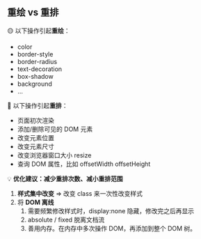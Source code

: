 ## 重绘 vs 重排

🟡 以下操作引起**重绘**：

- color
- border-style
- border-radius
- text-decoration
- box-shadow
- background
- ...

🔴 以下操作引起**重排**：

- 页面初次渲染
- 添加/删除可见的 DOM 元素
- 改变元素位置
- 改变元素尺寸
- 改变浏览器窗口大小 resize
- 查询 DOM 属性，比如 offsetWidth offsetHeight

💡 **优化建议：减少重排次数、减小重排范围**

1. **样式集中改变** => 改变 class 来一次性改变样式
2. 将 **DOM 离线**
   1. 需要频繁修改样式时，display:none 隐藏，修改完之后再显示
   2. absolute / fixed 脱离文档流
   3. 善用内存。在内存中多次操作 DOM，再添加到整个 DOM 树。
